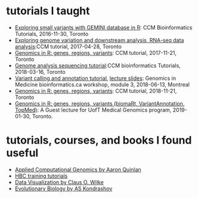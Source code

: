 # tutorials I taught
* [Exploring small variants with GEMINI database in R](https://docs.google.com/presentation/d/1DQ0dInX2VXSYE137nOzgeFKVOv5Ww5OBIENjBZRQDr0/edit?usp=sharing): CCM Bioinformatics Tutorials, 2016-11-30, Toronto
* [Exploring genome variation and downstream analysis, RNA-seq data analysis](https://docs.google.com/presentation/d/1RRnTsTWYn-Yo5OahbFj4F4ViWPuHIvMkzfYrOqxutv0/edit?usp=sharing):CCM tutorial, 2017-04-28, Toronto
* [Genomics in R: genes, regions, variants](https://docs.google.com/presentation/d/1T7cJzlQ5LwiOaK_19kSl3_67uYrNXy6XPsnTbdszE24/edit?usp=sharing): CCM tutorial, 2017-11-21, Toronto
* [Genome analysis sequencing tutorial](https://docs.google.com/presentation/d/1DR4iIY59p40pk404gv-QZqUhg4hpinMdT_Ub9UMR7wg/edit?usp=sharing):CCM bioinformatics Tutorials, 2018-03-16, Toronto
* [Variant calling and annotation tutorial](https://gist.github.com/naumenko-sa/82df1cb7d9b5f64691bf437f0eb455f0), [lecture slides](https://drive.google.com/open?id=158TJQTiluXCbTEcasNp0WfTylhykwtAk): Genomics in Medicine bioinformatics.ca workshop, module 3, 2018-06-13, Montreal
* [Genomics in R: genes, regions, variants](https://docs.google.com/presentation/d/1q4B67xabkzEnSXK9wQKRYwiGeJgyHSjPTJqMN98CCcE/edit?usp=sharing): CCM tutorial, 2018-11-21, Toronto
* [Genomics in R: genes, regions, variants (biomaRt, VariantAnnotation, TopMed)](https://docs.google.com/presentation/d/1rTG-FDQ9y8c8e6cO1WdVwq0_BF_R1VRrjTgUD1Vmv54/edit?usp=sharing): A Guest lecture for UofT Medical Genomics program, 2019-01-30, Toronto.

# tutorials, courses, and books I found useful
* [Applied Computational Genomics by Aaron Quinlan](https://github.com/quinlan-lab/applied-computational-genomics)
* [HBC training tutorials](https://github.com/hbctraining)
* [Data Visualization by Claus O. Wilke](https://serialmentor.com/dataviz/)
* [Evolutionary Biology by AS Kondrashov](https://www.youtube.com/watch?v=fKv2UBkfmA0&list=PLfMMXtHYUY1r6ONv8pzOXCIt5BzH7gxPs)
